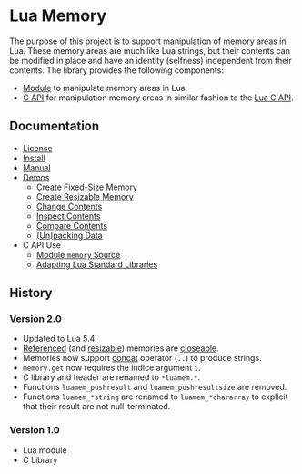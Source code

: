 Lua Memory
==========

The purpose of this project is to support manipulation of memory areas in Lua.
These memory areas are much like Lua strings, but their contents can be modified in place and have an identity (selfness) independent from their contents.
The library provides the following components:

- [Module](doc/manual.md#lua-module) to manipulate memory areas in Lua.
- [C API](doc/manual.md#c-library) for manipulation memory areas in similar fashion to the [Lua C API](http://www.lua.org/manual/5.4/manual.html#4).

Documentation
-------------

- [License](LICENSE)
- [Install](doc/install.md)
- [Manual](doc/manual.md)
- [Demos](demo/)
  - [Create Fixed-Size Memory](demo/fixed.lua)
  - [Create Resizable Memory](demo/resizable.lua)
  - [Change Contents](demo/fill.lua)
  - [Inspect Contents](demo/inspect.lua)
  - [Compare Contents](demo/compare.lua)
  - [(Un)packing Data](demo/packing.lua)
- C API Use
  - [Module `memory` Source](src/lmemlib.c)
  - [Adapting Lua Standard Libraries](https://github.com/renatomaia/lua/commit/fdca74d8222b9c427ed70f232c8249f9b0999ba0)

History
-------

### Version 2.0
- Updated to Lua 5.4.
- [Referenced](#luamem_newref) (and [resizable](#memorycreate-m--i--j)) memories are [closeable](http://www.lua.org/manual/5.4/manual.html#3.3.8).
- Memories now support [concat](http://www.lua.org/manual/5.4/manual.html#2.4) operator (`..`) to produce strings.
- `memory.get` now requires the indice argument `i`.
- C library and header are renamed to `*luamem.*`.
- Functions `luamem_pushresult` and `luamem_pushresultsize` are removed.
- Functions `luamem_*string` are renamed to `luamem_*chararray` to explicit that their result are not null-terminated.

### Version 1.0
- Lua module
- C Library
